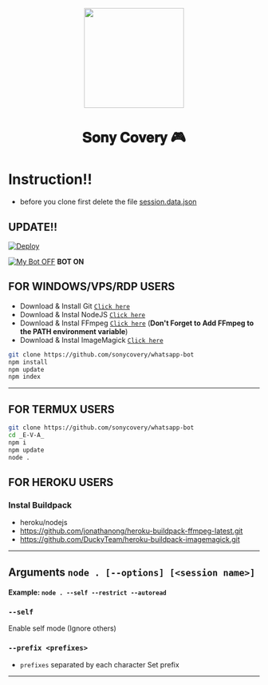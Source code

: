 
<p align="center">
	<img src="https://i.imgur.com/SiMhQ9z.jpg" width="200" style="margin-left: auto;margin-right: auto;display: block;">
</p>
<h1 align="center">𝐒𝐨𝐧𝐲 𝐂𝐨𝐯𝐞𝐫𝐲 🎮</h1>

# Instruction!!


* before you clone first delete the file [session.data.json](https://github.com/sonycovery/whatsapp-bot/blob/main/session.data.json)


## UPDATE!!

[![Deploy](https://www.herokucdn.com/deploy/button.svg)](https://heroku.com/deploy?template=https://github.com/sonycovery/whatsapp-bot)

[![My Bot OFF](https://img.shields.io/badge/MyBot-25D366?style=for-the-badge&logo=whatsapp&logoColor=white)](http://wa.me/84812873922?text=.menu)
**BOT ON**

## FOR WINDOWS/VPS/RDP USERS

* Download & Install Git [`Click here`](https://git-scm.com/downloads)
* Download & Instal NodeJS [`Click here`](https://nodejs.org/en/download)
* Download & Instal FFmpeg [`Click here`](https://ffmpeg.org/download.html) (**Don't Forget to Add FFmpeg to the PATH environment variable**)
* Download & Instal ImageMagick [`Click here`](https://imagemagick.org/script/download.php)

```bash
git clone https://github.com/sonycovery/whatsapp-bot
npm install
npm update
npm index
```

---------

## FOR TERMUX USERS
```bash
git clone https://github.com/sonycovery/whatsapp-bot
cd _E-V-A_
npm i
npm update
node .
```

## FOR HEROKU USERS

### Instal Buildpack
* heroku/nodejs
* https://github.com/jonathanong/heroku-buildpack-ffmpeg-latest.git
* https://github.com/DuckyTeam/heroku-buildpack-imagemagick.git

---------

## Arguments `node . [--options] [<session name>]`

#### Example: `node . --self --restrict --autoread`

### `--self`

Enable self mode (Ignore others)

### `--prefix <prefixes>`

* `prefixes` separated by each character
Set prefix

---------

